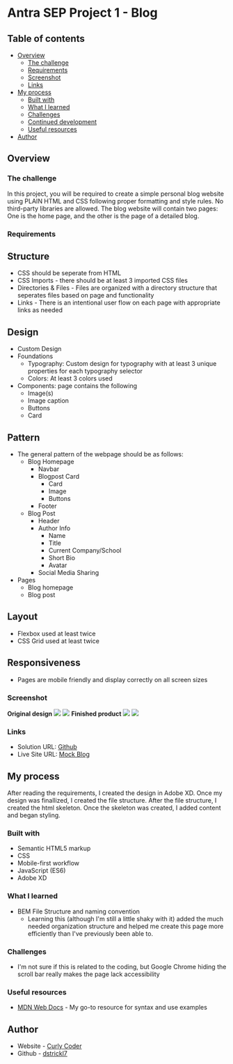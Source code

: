 # Antra SEP Project 1 - Blog

## Table of contents

- [Overview](#overview)
  - [The challenge](#the-challenge)
  - [Requirements](#requirements)
  - [Screenshot](#screenshot)
  - [Links](#links)
- [My process](#my-process)
  - [Built with](#built-with)
  - [What I learned](#what-i-learned)
  - [Challenges](#challenges)
  - [Continued development](#continued-development)
  - [Useful resources](#useful-resources)
- [Author](#author)

## Overview

### The challenge

In this project, you will be required to create a simple personal blog 
website using PLAIN HTML and CSS following proper formatting and style 
rules. No third-party libraries are allowed. The blog website will contain two 
pages: One is the home page, and the other is the page of a detailed blog.

### Requirements

## Structure
- CSS should be seperate from HTML
- CSS Imports - there should be at least 3 imported CSS files
- Directories & Files - Files are organized with a directory structure that seperates files based on page and functionality
- Links - There is an intentional user flow on each page with appropriate links as needed

## Design
- Custom Design
- Foundations
  - Typography: Custom design for typography with at least 3 unique properties for each typography selector
  - Colors: At least 3 colors used
- Components: page contains the following
  - Image(s)
  - Image caption
  - Buttons
  - Card
## Pattern
- The general pattern of the webpage should be as follows:
  - Blog Homepage
    - Navbar
    - Blogpost Card
      - Card
      - Image
      - Buttons
    - Footer
  - Blog Post
    - Header
    - Author Info
      - Name
      - Title
      - Current Company/School
      - Short Bio
      - Avatar
    - Social Media Sharing
- Pages
  - Blog homepage
  - Blog post

## Layout
- Flexbox used at least twice
- CSS Grid used at least twice

## Responsiveness
- Pages are mobile friendly and display correctly on all screen sizes

### Screenshot

**Original design**
![](homepage.png)
![](blog.png)
**Finished product**
![](screenshot1.png)
![](screenshot2.png)

### Links

- Solution URL: [Github](https://github.com/dstrickl7/SEP_REACT_1_18_2022/tree/by_Danielle_Strickland/hw/project1)
- Live Site URL: [Mock Blog](https://dstrickl7.github.io/SEP_REACT_1_18_2022/project1/)

## My process

After reading the requirements, I created the design in Adobe XD. Once my design was finallized, I created the file structure. After the file structure, I created the html skeleton. Once the skeleton was created, I added content and began styling.

### Built with

- Semantic HTML5 markup
- CSS
- Mobile-first workflow
- JavaScript (ES6)
- Adobe XD

### What I learned

- BEM File Structure and naming convention
  - Learning this (although I'm still a little shaky with it) added the much needed organization structure and helped me create this page more efficiently than I've previously been able to.

### Challenges

- I'm not sure if this is related to the coding, but Google Chrome hiding the scroll bar really makes the page lack accessibility


### Useful resources

- [MDN Web Docs](https://developer.mozilla.org/en-US/) - My go-to resource for syntax and use examples

## Author

- Website - [Curly Coder](https://www.curlycoder.com)
- Github - [dstrickl7](https://github.com/dstrickl7)
